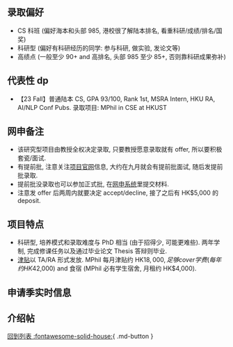 ## 录取偏好

- CS 科班 (偏好海本和头部 985, 港校很了解陆本排名, 看重科研/成绩/排名/国奖)
- 科研型 (偏好有科研经历的同学: 参与科研, 做实验, 发论文等)
- 高绩点 (一般至少 90+ and 高排名, 头部 985 至少 85+, 否则靠科研成果弥补)

## 代表性 dp

- 【23 Fall】普通陆本 CS, GPA 93/100, Rank 1st, MSRA Intern, HKU RA, AI/NLP Conf Pubs. 录取项目: MPhil in CSE at HKUST

## 网申备注

- 该研究型项目由教授全权决定录取, 只要教授愿意录取就有 offer, 所以要积极套瓷/面试.
- 有提前批, 注意关注[项目官网](https://prog-crs.hkust.edu.hk/pgprog/2023-24/mphil-phd-cse)信息, 大约在九月就会有提前批面试, 随后发提前批录取.
- 提前批没录取也可以参加正式批, 在[网申系统](https://fytgs.hkust.edu.hk/admissions/Admission-to-Hong-Kong-Campus/submitting-an-application/online-application)里提交材料.
- 注意发 offer 后两周内就要决定 accept/decline, 接了之后有 HK$5,000 的 deposit.

## 项目特点

- 科研型, 培养模式和录取难度与 PhD 相当 (由于招得少, 可能更难些). 两年学制, 完成修课任务以及通过毕业论文 Thesis 答辩则毕业.
- [津贴](https://www.cs.ubc.ca/students/grad/prospective/funding/financial)以 TA/RA 形式发放. MPhil 每月津贴约 HK$18,000, 足够 cover 学费 (每年约 HK$42,000) and 食宿 (MPhil 必有学生宿舍, 月租约 HK$4,000).

## 申请季实时信息

## 介绍帖

[回到列表 :fontawesome-solid-house:](grade.md){ .md-button }
